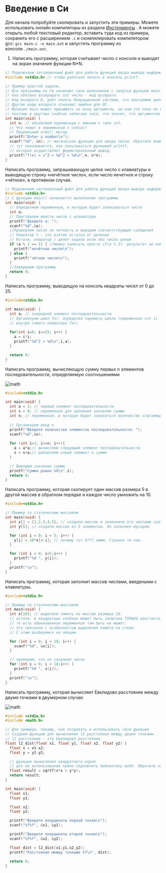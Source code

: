 # Введение в Си

Для начала попробуйте скопировать и запустить эти примеры. Можете использовать онлайн компиляторы из раздела [Инструменты](https://www.notion.so/b1abbf0a116343ae9fd9868d5fc01130) . А можете открыть любой текстовый редактор, вставить туда код из примера, сохранить его с расширением `.c` и скомпилировать компилятором gcc: `gcc main.c -o main.out` и запустить программу из консоли `./main.out`.

1. Написать программу, которая считывает число с консоли и выводит на экран значение функции N*N.

```c
// Подключаем заголовочный файл для работы функций ввода-вывода информации
#include <stdio.h> // чтобы работала печать в консоль printf.

// Пример простой задачи.
// Все программы на Си начинают свое выполнения с запуска функции main.
// Она обязана возвращать int число - код возврата.
// Код возврата 0, даёт понять Операционной системе, что программа выполнилась успешно
// Другие коды возврата означают ошибки для ОС.
// Функция main может принимать на вход аргументы, но нам это пока не надо, 
// поэтому в круглых скобках написано void, что значит, что аргументов нет.
int main(void) {
  int n; // объявляем переменную с именем n типа int.
  // Что лежит в переменной n сейчас?
  // Правильный ответ: мусор.
  printf("Enter a number\n");
  scanf("%d", &n); // магическая функция для ввода числа. Обратите внимание на знак & перед именем переменной. Мы обсудим это позже на лекциях.
  // тут показывается, как пользоваться функцией printf, 
  // которая осуществляет форматированный вывод.
  printf("f(x) = x^2 = %d^2 = %d\n",n, n*n);
}
```

Написать программу, запрашивающую целое число с клавиатуры и выводящую строку «нечётное число», если число нечетное и строку «чётное», в противном случае.

```c
// Подключаем заголовочный файл для работы функций ввода-вывода информации
#include <stdio.h>
// С функции main() начинается выполнение программы
int main(void) {
  // Определяем переменную, в которую будет записываться число
  int a;
  // Приглашаем ввести число с клавиатуры
  printf("Введите a: ");
  scanf("%d",&a);
  //Проверяем число на четность и выводим соответствующие сообщения
  // Оператор % - это взятие остатка от деления
  // Кстати, оператор / делит нацело если оба числа целые
  if (a % 2 == 1) { //можно написать просто if(a % 2)- результат не изменится
    printf("нечётное число\n");
  } else {
    printf("чётное число\n");
  }
  //Завершаем программу
  return 0;
}
```

Написать программу, выводящую на консоль квадраты чисел от 0 до 25.

```c
#include<stdio.h>

int main(void) {
  int a; // очередной элемент последовательности
  // Организуем цикл for, определяя параметр цикла (переменная int i)
  // внутри самого оператора for;
  
  for(int i=0; i<=25; i++) {
    a = i*i;
    printf("%d^2 = %d\n",i,a);
  }

  return 0;
}
```

Написать программу, вычисляющую сумму первых n элементов последовательности, определяемую соотношениями

<!-- $$a_1 = 2, a_{i+1} = a_{i}^2$$ -->

![math](https://render.githubusercontent.com/render/math?math=a_1%20%3D%202%2C%20a_%7Bi%2B1%7D%20%3D%20a_%7Bi%7D%5E2)

```c
#include<stdio.h>

int main(void) {
  int a = 2; // первый элемент последовательности
  int s = 0; // переменная для хранения значения суммы
  int n; // переменная, в которую будет заноситься количество слагаемых
  
  // Организуем ввод n
  printf("Введите количество элементов последовательности: ");
  scanf("%d",&n);
  
  for (int i=1; i<=n; i++){
    a = a*a;// вычисляем следующий элемент последовательности
    s = s+a;// добавляем новый элемент к сумме
  }

  // Выводим значение суммы
  printf("Сумма равна %d\n",s);
  return 0;
}
```

Написать программу, которая скопирует один массив размера 5 в другой массив в обратном порядке и каждое число умножить на 10.

```c
#include<stdio.h>

// Пример со статическим массивом
int main(void) {
  int x[] = {1,2,3,4,5}; // создали массив и заполнили его числами сразу. Его размер будет равен количеству чисел в блоке инициализации в фигурных скобках.
  int y[5]; // создали массив из 5 элементов. Он заполнен мусором.

  for (int i = 0; i < 5; i++) {
    y[i] = 10*x[4-i]; // почему тут 4??? хммм. Странно то как.
  }

  for (int i = 0; i<5;i++) {
    printf("%d ", y[i]);
  }
  printf("\n");
}
```

Написать программу, которая заполнит массив числами, введеными с клавиатуры.

```c
#include<stdio.h>

// Пример со статическим массивом
int main(void) {
  int x[10]; // выделили память на массив размера 10.
  // кстати, в квадратных скобках может быть записана ТОЛЬКО константа.
  // то есть обыкновенная переменная там быть не может. 
  // Это связанно с особенностью выделения памяти на стеке. 
  // С этим разберемся на лекции

  for (int i = 0; i < 10; i++) {
    scanf("%d", &x[i]);
  }

  // проверим, что он сохранил числа
  for (int i = 0; i < 10;i++) {
    printf("%d ", x[i]);
  }
  printf("\n");
}
```

Написать программу, которая вычисляет Евклидово расстояние между двумя точками в двумерном случае:

<!-- $$d(p_1, p_2) = \sqrt{(x_1-x_2)^2 + (y_1-y_2)^2}$$ -->

![math](https://render.githubusercontent.com/render/math?math=d%28p_1%2C%20p_2%29%20%3D%20%5Csqrt%7B%28x_1-x_2%29%5E2%20%2B%20%28y_1-y_2%29%5E2%7D)

```c
#include <stdio.h>
#include <math.h>

// Для примера, покажу, как создавать и использовать свои функции
// Создаем функцию для вычисления l2 расстояния между двумя точками.
// l2 расстояние - это Евклидово расстояние.
float l2_dist(float x1, float y1, float x2, float y2) {
  float x = x1-x2;
  float y = y1-y2;

  // функция вычисления квадратного корня
  // для ее использования нужно подключить библиотеку math. Обратите на 2-ую строчку.
  float result = sqrtf(x*x + y*y);
  return result;
}

int main(void) {
  float x1;
  float y1;

  float x2;
  float y2;

  printf("Введите координаты первой точки\n");
  scanf("%f%f", &x1, &y1);

  printf("Введите координаты второй точки\n");
  scanf("%f%f", &x2, &y2);

  float dist = l2_dist(x1,y1,x2,y2);
  printf("Расстояние между точками %f\n", dist);
  
  return 0;
} 
```
